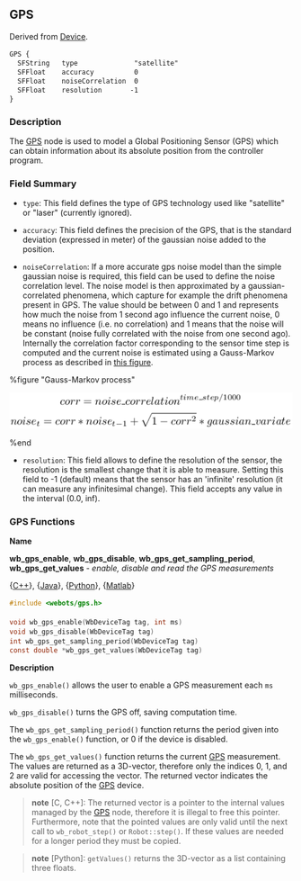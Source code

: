 ## GPS

Derived from [Device](device.md#device).

```
GPS {
  SFString   type              "satellite"
  SFFloat    accuracy          0
  SFFloat    noiseCorrelation  0
  SFFloat    resolution       -1
}
```

### Description

The [GPS](#gps) node is used to model a Global Positioning Sensor (GPS) which
can obtain information about its absolute position from the controller program.

### Field Summary

- `type`: This field defines the type of GPS technology used like "satellite" or
"laser" (currently ignored).

- `accuracy`: This field defines the precision of the GPS, that is the standard
deviation (expressed in meter) of the gaussian noise added to the position.

- `noiseCorrelation`: If a more accurate gps noise model than the simple gaussian
noise is required, this field can be used to define the noise correlation level.
The noise model is then approximated by a gaussian-correlated phenomena, which
capture for example the drift phenomena present in GPS. The value should be
between 0 and 1 and represents how much the noise from 1 second ago influence
the current noise, 0 means no influence (i.e. no correlation) and 1 means that
the noise will be constant (noise fully correlated with the noise from one
second ago). Internally the correlation factor corresponding to the sensor time
step is computed and the current noise is estimated using a Gauss-Markov process
as described in [this figure](#gauss-markov-process).

%figure "Gauss-Markov process"

![Gauss-Markov process](images/gauss_markov.png)

%end

- `resolution`: This field allows to define the resolution of the sensor, the
resolution is the smallest change that it is able to measure. Setting this field
to -1 (default) means that the sensor has an 'infinite' resolution (it can
measure any infinitesimal change). This field accepts any value in the interval
(0.0, inf).

### GPS Functions

**Name** <a name="wb_gps_get_values"/>

**wb\_gps\_enable**, **wb\_gps\_disable**, **wb\_gps\_get\_sampling\_period**, **wb\_gps\_get\_values** - *enable, disable and read the GPS measurements*

{[C++](cpp-api.md#cpp_gps)}, {[Java](java-api.md#java_gps)}, {[Python](python-api.md#python_gps)}, {[Matlab](matlab-api.md#matlab_gps)}

``` c
#include <webots/gps.h>

void wb_gps_enable(WbDeviceTag tag, int ms)
void wb_gps_disable(WbDeviceTag tag)
int wb_gps_get_sampling_period(WbDeviceTag tag)
const double *wb_gps_get_values(WbDeviceTag tag)
```

**Description**

`wb_gps_enable()` allows the user to enable a GPS measurement each `ms`
milliseconds.

`wb_gps_disable()` turns the GPS off, saving computation time.

The `wb_gps_get_sampling_period()` function returns the period given into the
`wb_gps_enable()` function, or 0 if the device is disabled.

The `wb_gps_get_values()` function returns the current [GPS](#gps) measurement.
The values are returned as a 3D-vector, therefore only the indices 0, 1, and 2
are valid for accessing the vector. The returned vector indicates the absolute
position of the [GPS](#gps) device.

> **note** [C, C++]:
The returned vector is a pointer to the internal values managed by the
[GPS](#gps) node, therefore it is illegal to free this pointer. Furthermore,
note that the pointed values are only valid until the next call to
`wb_robot_step()` or `Robot::step()`. If these values are needed for a longer
period they must be copied.

<!-- -->

> **note** [Python]:
`getValues()` returns the 3D-vector as a list containing three floats.

